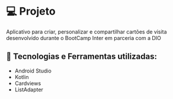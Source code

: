 # :computer: Projeto
Aplicativo para criar, personalizar e compartilhar cartões de visita desenvolvido durante o BootCamp Inter em parceria com a DIO

## :robot: Tecnologias e Ferramentas utilizadas:
- Android Studio
- Kotlin
- Cardviews
- ListAdapter


